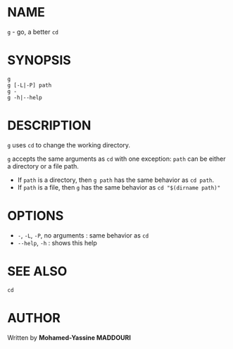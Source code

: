 
# NAME

`g` - go, a better `cd`

# SYNOPSIS

    g
    g [-L|-P] path
    g -
    g -h|--help

# DESCRIPTION

`g` uses `cd` to change the working directory.

`g` accepts the same arguments as `cd` with one exception:
`path` can be either a directory or a file path.

* If `path` is a directory, then `g path` has the same behavior as `cd path`.
* If `path` is a file, then `g` has the same behavior as `cd "$(dirname path)"`

# OPTIONS

* `-`, `-L`, `-P`, no arguments : same behavior as `cd`
* `--help`, `-h`                : shows this help

# SEE ALSO

    cd

# AUTHOR

Written by **Mohamed-Yassine MADDOURI**

